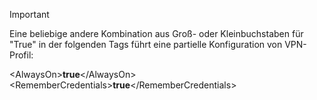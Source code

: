 >[!IMPORTANT]
>Eine beliebige andere Kombination aus Groß- oder Kleinbuchstaben für "True" in der folgenden Tags führt eine partielle Konfiguration von VPN-Profil:
>
>\<AlwaysOn\>**true**\</AlwaysOn><br>
>\<RememberCredentials\>**true**\</RememberCredentials>